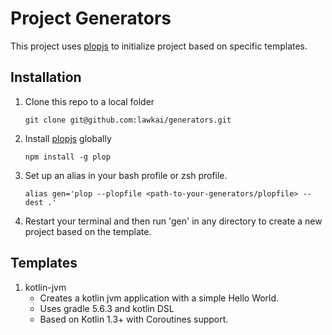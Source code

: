 # Project Generators

This project uses [plopjs][1] to initialize project based on specific templates. 

## Installation
1. Clone this repo to a local folder
    ```
    git clone git@github.com:lawkai/generators.git
   ```
2.  Install [plopjs][1] globally
    ``` 
    npm install -g plop
    ```
3. Set up an alias in your bash profile or zsh profile.
    ```
    alias gen='plop --plopfile <path-to-your-generators/plopfile> --dest .'
    ```
4. Restart your terminal and then run 'gen' in any directory to create a new project based on the template.

## Templates
1. kotlin-jvm
   * Creates a kotlin jvm application with a simple Hello World.
   * Uses gradle 5.6.3 and kotlin DSL
   * Based on Kotlin 1.3+ with Coroutines support.

[1]: https://plopjs.com
